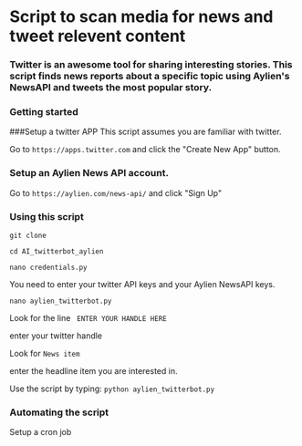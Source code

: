 # Script to scan media for news and tweet relevent content

### Twitter is an awesome tool for sharing interesting stories. This script finds news reports about a specific topic using Aylien's NewsAPI and tweets the most popular story.

### Getting started 

###Setup a twitter APP
This script assumes you are familiar with twitter. 

Go to `https://apps.twitter.com` and click the  "Create New App"  button. 

### Setup an Aylien News API account. 

Go to `https://aylien.com/news-api/`  and click "Sign Up"


### Using this script

`git clone `

`cd AI_twitterbot_aylien`
 
`nano credentials.py`

You need to enter your twitter API keys and your Aylien NewsAPI keys. 


`nano aylien_twitterbot.py` 

Look for the line ` ENTER YOUR HANDLE HERE`

enter your twitter handle

Look for `News item`

enter the headline item you are interested in.

Use the script by typing:
`python aylien_twitterbot.py`

### Automating the script

Setup a cron job
